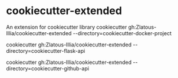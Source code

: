 # cookiecutter-extended
An extension for cookiecutter library
cookiecutter gh:Zlatous-Illia/cookiecutter-extended --directory=cookiecutter-docker-project

cookiecutter gh:Zlatous-Illia/cookiecutter-extended --directory=cookiecutter-flask-api

cookiecutter gh:Zlatous-Illia/cookiecutter-extended --directory=cookiecutter-github-api
